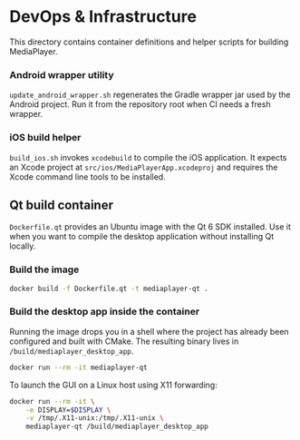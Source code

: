 # DevOps & Infrastructure

This directory contains container definitions and helper scripts for building MediaPlayer.

### Android wrapper utility

`update_android_wrapper.sh` regenerates the Gradle wrapper jar used by the Android project. Run it from the repository root when CI needs a fresh wrapper.

### iOS build helper

`build_ios.sh` invokes `xcodebuild` to compile the iOS application. It expects
an Xcode project at `src/ios/MediaPlayerApp.xcodeproj` and requires the Xcode
command line tools to be installed.

## Qt build container

`Dockerfile.qt` provides an Ubuntu image with the Qt 6 SDK installed. Use it when you want to compile the desktop application without installing Qt locally.

### Build the image

```bash
docker build -f Dockerfile.qt -t mediaplayer-qt .
```

### Build the desktop app inside the container

Running the image drops you in a shell where the project has already been configured and built with CMake. The resulting binary lives in `/build/mediaplayer_desktop_app`.

```bash
docker run --rm -it mediaplayer-qt
```

To launch the GUI on a Linux host using X11 forwarding:

```bash
docker run --rm -it \
    -e DISPLAY=$DISPLAY \
    -v /tmp/.X11-unix:/tmp/.X11-unix \
    mediaplayer-qt /build/mediaplayer_desktop_app
```
